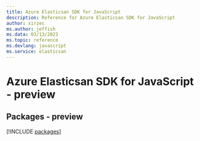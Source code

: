 ```yaml
---
title: Azure Elasticsan SDK for JavaScript
description: Reference for Azure Elasticsan SDK for JavaScript
author: xirzec
ms.author: jeffish
ms.data: 03/13/2023
ms.topic: reference
ms.devlang: javascript
ms.service: elasticsan
---
```

# Azure Elasticsan SDK for JavaScript - preview
## Packages - preview
[!INCLUDE [packages](elasticsan-index.md)]